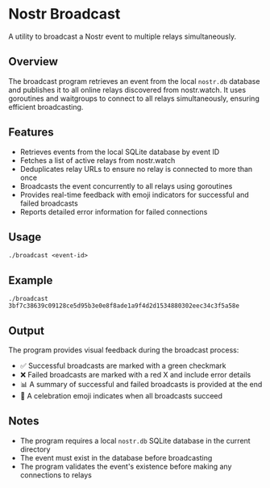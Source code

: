 # Nostr Broadcast

A utility to broadcast a Nostr event to multiple relays simultaneously.

## Overview

The broadcast program retrieves an event from the local `nostr.db` database and publishes it to all online relays discovered from nostr.watch. It uses goroutines and waitgroups to connect to all relays simultaneously, ensuring efficient broadcasting.

## Features

- Retrieves events from the local SQLite database by event ID
- Fetches a list of active relays from nostr.watch
- Deduplicates relay URLs to ensure no relay is connected to more than once
- Broadcasts the event concurrently to all relays using goroutines
- Provides real-time feedback with emoji indicators for successful and failed broadcasts
- Reports detailed error information for failed connections

## Usage

```
./broadcast <event-id>
```

## Example

```
./broadcast 3bf7c38639c09128ce5d95b3e0e8f8ade1a9f4d2d1534880302eec34c3f5a58e
```

## Output

The program provides visual feedback during the broadcast process:

- ✅ Successful broadcasts are marked with a green checkmark
- ❌ Failed broadcasts are marked with a red X and include error details
- 📊 A summary of successful and failed broadcasts is provided at the end
- 🎉 A celebration emoji indicates when all broadcasts succeed

## Notes

- The program requires a local `nostr.db` SQLite database in the current directory
- The event must exist in the database before broadcasting
- The program validates the event's existence before making any connections to relays
